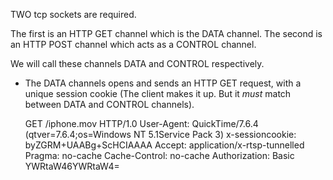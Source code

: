 TWO tcp sockets are required. 

The first is an HTTP GET channel which is the DATA channel.
The second is an HTTP POST channel which acts as a CONTROL channel.

We will call these channels DATA and CONTROL respectively. 

- The DATA channels opens and sends an HTTP GET request, with a unique session cookie (The client makes it up. But it *must* match between DATA and CONTROL channels).   

	GET /iphone.mov HTTP/1.0
	User-Agent: QuickTime/7.6.4 (qtver=7.6.4;os=Windows NT 5.1Service Pack 3)
	x-sessioncookie: byZGRM+UAABg+ScHCIAAAA
	Accept: application/x-rtsp-tunnelled
	Pragma: no-cache
	Cache-Control: no-cache
	Authorization: Basic YWRtaW46YWRtaW4=



